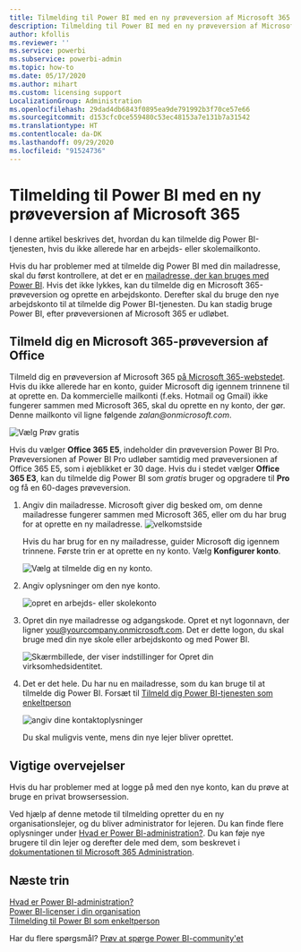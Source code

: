 ```yaml
---
title: Tilmelding til Power BI med en ny prøveversion af Microsoft 365
description: Tilmelding til Power BI med en ny prøveversion af Microsoft 365
author: kfollis
ms.reviewer: ''
ms.service: powerbi
ms.subservice: powerbi-admin
ms.topic: how-to
ms.date: 05/17/2020
ms.author: mihart
ms.custom: licensing support
LocalizationGroup: Administration
ms.openlocfilehash: 29dad4db6843f0895ea9de791992b3f70ce57e66
ms.sourcegitcommit: d153cfc0ce559480c53ec48153a7e131b7a31542
ms.translationtype: HT
ms.contentlocale: da-DK
ms.lasthandoff: 09/29/2020
ms.locfileid: "91524736"
---
```

# <a name="signing-up-for-power-bi-with-a-new-microsoft-365-trial"></a>Tilmelding til Power BI med en ny prøveversion af Microsoft 365

I denne artikel beskrives det, hvordan du kan tilmelde dig Power BI-tjenesten, hvis du ikke allerede har en arbejds- eller skolemailkonto.

Hvis du har problemer med at tilmelde dig Power BI med din mailadresse, skal du først kontrollere, at det er en [mailadresse, der kan bruges med Power BI](../fundamentals/service-self-service-signup-for-power-bi.md#supported-email-addresses). Hvis det ikke lykkes, kan du tilmelde dig en Microsoft 365-prøveversion og oprette en arbejdskonto. Derefter skal du bruge den nye arbejdskonto til at tilmelde dig Power BI-tjenesten. Du kan stadig bruge Power BI, efter prøveversionen af Microsoft 365 er udløbet.

## <a name="sign-up-for-a-microsoft-365-trial-of-office"></a>Tilmeld dig en Microsoft 365-prøveversion af Office

Tilmeld dig en prøveversion af Microsoft 365 [på Microsoft 365-webstedet](https://www.microsoft.com/microsoft-365/business/compare-more-office-365-for-business-plans). Hvis du ikke allerede har en konto, guider Microsoft dig igennem trinnene til at oprette en. Da kommercielle mailkonti (f.eks. Hotmail og Gmail) ikke fungerer sammen med Microsoft 365, skal du oprette en ny konto, der gør.  Denne mailkonto vil ligne følgende *zalan\@onmicrosoft.com*.

![Vælg Prøv gratis](media/service-admin-signing-up-for-power-bi-with-a-new-office-365-trial/power-bi-try-free.png)

Hvis du vælger **Office 365 E5**, indeholder din prøveversion Power BI Pro. Prøveversionen af Power BI Pro udløber samtidig med prøveversionen af Office 365 E5, som i øjeblikket er 30 dage. Hvis du i stedet vælger **Office 365 E3**, kan du tilmelde dig Power BI som *gratis* bruger og opgradere til **Pro** og få en 60-dages prøveversion. 

1. Angiv din mailadresse. Microsoft giver dig besked om, om denne mailadresse fungerer sammen med Microsoft 365, eller om du har brug for at oprette en ny mailadresse.  ![velkomstside](media/service-admin-signing-up-for-power-bi-with-a-new-office-365-trial/power-bi-setup.png)

    Hvis du har brug for en ny mailadresse, guider Microsoft dig igennem trinnene. Første trin er at oprette en ny konto. Vælg **Konfigurer konto**.

    ![Vælg at tilmelde dig en ny konto.](media/service-admin-signing-up-for-power-bi-with-a-new-office-365-trial/power-bi-email.png)

2. Angiv oplysninger om den nye konto.

    ![opret en arbejds- eller skolekonto](media/service-admin-signing-up-for-power-bi-with-a-new-office-365-trial/power-bi-enter-info.png)

3. Opret din nye mailadresse og adgangskode. Opret et nyt logonnavn, der ligner you@yourcompany.onmicrosoft.com. Det er dette logon, du skal bruge med din nye skole eller arbejdskonto og med Power BI.

    ![Skærmbillede, der viser indstillinger for Opret din virksomhedsidentitet.](media/service-admin-signing-up-for-power-bi-with-a-new-office-365-trial/power-bi-create-account.png)

4. Det er det hele.  Du har nu en mailadresse, som du kan bruge til at tilmelde dig Power BI. Forsæt til [Tilmeld dig Power BI-tjenesten som enkeltperson](../fundamentals/service-self-service-signup-for-power-bi.md)

     ![angiv dine kontaktoplysninger](media/service-admin-signing-up-for-power-bi-with-a-new-office-365-trial/power-bi-thank.png)

    Du skal muligvis vente, mens din nye lejer bliver oprettet.

## <a name="important-considerations"></a>Vigtige overvejelser

Hvis du har problemer med at logge på med den nye konto, kan du prøve at bruge en privat browsersession.

Ved hjælp af denne metode til tilmelding opretter du en ny organisationslejer, og du bliver administrator for lejeren. Du kan finde flere oplysninger under [Hvad er Power BI-administration?](service-admin-administering-power-bi-in-your-organization.md). Du kan føje nye brugere til din lejer og derefter dele med dem, som beskrevet i [dokumentationen til Microsoft 365 Administration](https://support.office.com/article/Add-users-individually-to-Office-365---Admin-Help-1970f7d6-03b5-442f-b385-5880b9c256ec).

## <a name="next-steps"></a>Næste trin

[Hvad er Power BI-administration?](service-admin-administering-power-bi-in-your-organization.md)  
[Power BI-licenser i din organisation](service-admin-licensing-organization.md)  
[Tilmelding til Power BI som enkeltperson](../fundamentals/service-self-service-signup-for-power-bi.md)

Har du flere spørgsmål? [Prøv at spørge Power BI-community'et](https://community.powerbi.com/)